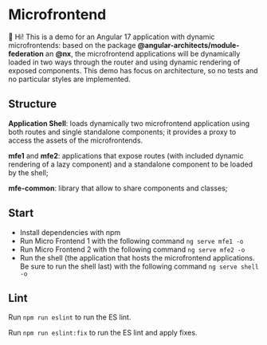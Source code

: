 # Microfrontend

👋 Hi! This is a demo for an Angular 17 application with dynamic microfrontends: based on the package **@angular-architects/module-federation** an **@nx**, the microfrontend applications will be dynamically loaded in two ways through the router and using dynamic rendering of exposed components.
This demo has focus on architecture, so no tests and no particular styles are implemented.

## Structure

**Application Shell**: loads dynamically two microfrontend application using both routes and single standalone components; it provides a proxy to access the assets of the microfrontends.

**mfe1** and **mfe2**: applications that expose routes (with included dynamic rendering of a lazy component) and a standalone component to be loaded by the shell;

**mfe-common**: library that allow to share components and classes;

## Start

-   Install dependencies with npm
-   Run Micro Frontend 1 with the following command `ng serve mfe1 -o`
-   Run Micro Frontend 2 with the following command `ng serve mfe2 -o`
-   Run the shell (the application that hosts the microfrontend applications. Be sure to run the shell last) with the following command `ng serve shell -o`

## Lint

Run `npm run eslint` to run the ES lint.

Run `npm run eslint:fix` to run the ES lint and apply fixes.
